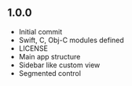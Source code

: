 ## 1.0.0

- Initial commit
- Swift, C, Obj-C modules defined
- LICENSE 
- Main app structure
- Sidebar like custom view
- Segmented control